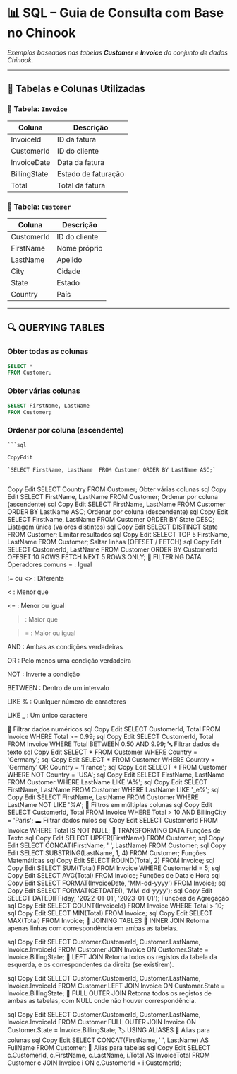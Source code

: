 # 📊 SQL – Guia de Consulta com Base no Chinook

_Exemplos baseados nas tabelas **Customer** e **Invoice** do conjunto de dados Chinook._

---

## 🧾 Tabelas e Colunas Utilizadas

### 🧮 Tabela: `Invoice`
| Coluna        | Descrição         |
|---------------|-------------------|
| InvoiceId     | ID da fatura      |
| CustomerId    | ID do cliente     |
| InvoiceDate   | Data da fatura    |
| BillingState  | Estado de faturação |
| Total         | Total da fatura   |

### 👤 Tabela: `Customer`
| Coluna     | Descrição       |
|------------|-----------------|
| CustomerId | ID do cliente   |
| FirstName  | Nome próprio    |
| LastName   | Apelido         |
| City       | Cidade          |
| State      | Estado          |
| Country    | País            |

---

## 🔍 QUERYING TABLES

### Obter todas as colunas
```sql
SELECT * 
FROM Customer;
```

### Obter várias colunas
```sql
SELECT FirstName, LastName 
FROM Customer;
```

### Ordenar por coluna (ascendente)

```
```sql

CopyEdit

`SELECT FirstName, LastName  FROM Customer ORDER BY LastName ASC;`


```
Copy
Edit
SELECT Country 
FROM Customer;
Obter várias colunas
sql
Copy
Edit
SELECT FirstName, LastName 
FROM Customer;
Ordenar por coluna (ascendente)
sql
Copy
Edit
SELECT FirstName, LastName 
FROM Customer
ORDER BY LastName ASC;
Ordenar por coluna (descendente)
sql
Copy
Edit
SELECT FirstName, LastName 
FROM Customer
ORDER BY State DESC;
Listagem única (valores distintos)
sql
Copy
Edit
SELECT DISTINCT State 
FROM Customer;
Limitar resultados
sql
Copy
Edit
SELECT TOP 5 FirstName, LastName 
FROM Customer;
Saltar linhas (OFFSET / FETCH)
sql
Copy
Edit
SELECT CustomerId, LastName 
FROM Customer
ORDER BY CustomerId
OFFSET 10 ROWS FETCH NEXT 5 ROWS ONLY;
🎯 FILTERING DATA
Operadores comuns
= : Igual

!= ou <> : Diferente

< : Menor que

<= : Menor ou igual

> : Maior que

>= : Maior ou igual

AND : Ambas as condições verdadeiras

OR : Pelo menos uma condição verdadeira

NOT : Inverte a condição

BETWEEN : Dentro de um intervalo

LIKE % : Qualquer número de caracteres

LIKE _ : Um único caractere

🔢 Filtrar dados numéricos
sql
Copy
Edit
SELECT CustomerId, Total 
FROM Invoice
WHERE Total >= 0.99;
sql
Copy
Edit
SELECT CustomerId, Total 
FROM Invoice
WHERE Total BETWEEN 0.50 AND 9.99;
🔤 Filtrar dados de texto
sql
Copy
Edit
SELECT * 
FROM Customer
WHERE Country = 'Germany';
sql
Copy
Edit
SELECT * 
FROM Customer
WHERE Country = 'Germany' OR Country = 'France';
sql
Copy
Edit
SELECT * 
FROM Customer
WHERE NOT Country = 'USA';
sql
Copy
Edit
SELECT FirstName, LastName 
FROM Customer
WHERE LastName LIKE 'A%';
sql
Copy
Edit
SELECT FirstName, LastName 
FROM Customer
WHERE LastName LIKE '_e%';
sql
Copy
Edit
SELECT FirstName, LastName 
FROM Customer
WHERE LastName NOT LIKE '%A';
🧮 Filtros em múltiplas colunas
sql
Copy
Edit
SELECT CustomerId, Total 
FROM Invoice
WHERE Total > 10 AND BillingCity = 'Paris';
🕳️ Filtrar dados nulos
sql
Copy
Edit
SELECT CustomerId 
FROM Invoice
WHERE Total IS NOT NULL;
🔧 TRANSFORMING DATA
Funções de Texto
sql
Copy
Edit
SELECT UPPER(FirstName) 
FROM Customer;
sql
Copy
Edit
SELECT CONCAT(FirstName, ' ', LastName) 
FROM Customer;
sql
Copy
Edit
SELECT SUBSTRING(LastName, 1, 4) 
FROM Customer;
Funções Matemáticas
sql
Copy
Edit
SELECT ROUND(Total, 2) 
FROM Invoice;
sql
Copy
Edit
SELECT SUM(Total) 
FROM Invoice
WHERE CustomerId = 5;
sql
Copy
Edit
SELECT AVG(Total) 
FROM Invoice;
Funções de Data e Hora
sql
Copy
Edit
SELECT FORMAT(InvoiceDate, 'MM-dd-yyyy') 
FROM Invoice;
sql
Copy
Edit
SELECT FORMAT(GETDATE(), 'MM-dd-yyyy');
sql
Copy
Edit
SELECT DATEDIFF(day, '2022-01-01', '2023-01-01');
Funções de Agregação
sql
Copy
Edit
SELECT COUNT(InvoiceId) 
FROM Invoice
WHERE Total > 10;
sql
Copy
Edit
SELECT MIN(Total) 
FROM Invoice;
sql
Copy
Edit
SELECT MAX(Total) 
FROM Invoice;
🔗 JOINING TABLES
🔸 INNER JOIN
Retorna apenas linhas com correspondência em ambas as tabelas.

sql
Copy
Edit
SELECT 
    Customer.CustomerId,
    Customer.LastName,
    Invoice.InvoiceId
FROM Customer
JOIN Invoice 
    ON Customer.State = Invoice.BillingState;
🔸 LEFT JOIN
Retorna todos os registos da tabela da esquerda, e os correspondentes da direita (se existirem).

sql
Copy
Edit
SELECT 
    Customer.CustomerId,
    Customer.LastName,
    Invoice.InvoiceId
FROM Customer
LEFT JOIN Invoice 
    ON Customer.State = Invoice.BillingState;
🔸 FULL OUTER JOIN
Retorna todos os registos de ambas as tabelas, com NULL onde não houver correspondência.

sql
Copy
Edit
SELECT 
    Customer.CustomerId,
    Customer.LastName,
    Invoice.InvoiceId
FROM Customer
FULL OUTER JOIN Invoice 
    ON Customer.State = Invoice.BillingState;
🏷️ USING ALIASES
🔹 Alias para colunas
sql
Copy
Edit
SELECT CONCAT(FirstName, ' ', LastName) AS FullName 
FROM Customer;
🔹 Alias para tabelas
sql
Copy
Edit
SELECT 
    c.CustomerId, 
    c.FirstName, 
    c.LastName, 
    i.Total AS InvoiceTotal
FROM Customer c
JOIN Invoice i 
    ON c.CustomerId = i.CustomerId;
